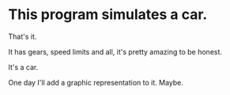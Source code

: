 # This program simulates a car.

That's it.

It has gears, speed limits and all, it's pretty amazing to be honest.

It's a car.

One day I'll add a graphic representation to it. Maybe.